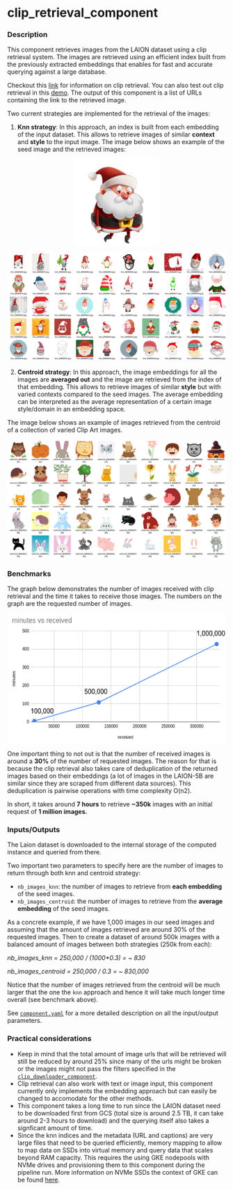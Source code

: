 # clip_retrieval_component

### Description

This component retrieves images from the LAION dataset using a clip
retrieval system. The images are retrieved using an efficient index built from the previously
extracted embeddings that enables for fast and accurate
querying against a large database.

Checkout this [link](https://github.com/rom1504/clip-retrieval) for information on clip retrieval.
You can also
test out clip retrieval in
this [demo](https://rom1504.github.io/clip-retrieval/?back=https%3A%2F%2Fknn5.laion.ai&index=laion5B&useMclip=false).
The output of this component is a list of URLs containing the link to the retrieved image.

Two current strategies are implemented for the retrieval of the images:

1) **Knn strategy**: In this approach, an index is built from each embedding of the input dataset.
   This allows to retrieve images of similar **context** and **style** to the input image. The image
   below shows an example of the seed image and the retrieved images:

<img alt="seed_image" height="200" src="docs/santa_captioned.jpg" width="200" style="display: block; margin: 0 auto"/>


![knn](docs/retrieved_images_knn_example.jpg)

2) **Centroid strategy**: In this approach, the image embeddings for all the images are **averaged
   out** and
   the image are retrieved from the index of that embedding. This allows to retrieve images of
   similar **style**
   but with varied contexts compared to the seed images. The average embedding can be interpreted as
   the average representation of a certain image style/domain in an embedding space.

The image below shows an example of images retrieved from the centroid of a collection of varied
Clip Art images.

![knn](docs/retrieved_images_centroid_example.png)

### **Benchmarks**

The graph below demonstrates the number of images received with clip retrieval and the time it takes
to receive those images. The numbers on the graph are the requested number of images.

<img alt="knn" height="300" src="docs/benchmark_clip_retrieval.png" width="500" style="display: block; margin: 0 auto"/>

One important thing to not out is that the number of received images is around a **30%** of the
number of
requested images. The reason for that is because the clip retrieval also takes care of deduplication
of the returned images based on their embeddings
(a lot of images in the LAION-5B are similar since they are scraped from different data sources).
This
deduplication is pairwise operations with time complexity O(n2).

In short, it takes around **7 hours** to retrieve **~350k** images with an initial request of **1
million images.**

### **Inputs/Outputs**

The Laion dataset is downloaded to the internal storage of the computed instance and queried from
there.

Two important two parameters to specify here are the number of images to return through both knn and
centroid strategy:

* `nb_images_knn`: the number of images to retrieve from **each embedding** of the seed images.
* `nb_images_centroid`: the number of images to retrieve from the **average embedding** of the seed
  images.

As a concrete example, if we have 1,000 images in our seed images and assuming that the amount
of images retrieved are around 30% of the requested images. Then to create a dataset of around 500k
images with
a balanced amount of images between both strategies (250k from each):

_nb_images_knn = 250,000 / (1000*0.3) = ~ 830_

_nb_images_centroid = 250,000 / 0.3 = ~ 830,000_

Notice that the number of images retrieved from the centroid will be much larger that the one
the `knn`
approach and hence it will take much longer time overall (see benchmark above).

See [`component.yaml`](component.yaml) for a more detailed description on all the input/output
parameters.

### **Practical considerations**

* Keep in mind that the total amount of image urls that will be retrieved will still be reduced by
  around 25%
  since many of the urls might be broken or the images might not pass the filters specified in the
  [`clip_downloader_component`](../clip_downloader_component).
* Clip retrieval can also work with text or image input, this component currently only implements
  the
  embedding approach but can easily be changed to accomodate for the other methods.
* This component takes a long time to run since the LAION dataset need to be downloaded first from
  GCS (total size is around 2.5 TB, it can take around 2-3 hours to download)
  and the querying itself also takes a signficant amount of time.
* Since the knn indices and the metadata (URL and captions) are very large files that need to be queried
  efficiently,
  memory mapping to allow to map data on SSDs into virtual memory and query data that scales beyond
  RAM capacity.
  This requires the using GKE nodepools with NVMe drives and provisioning them to this component
  during the pipeline run.
  More information on NVMe SSDs the context of GKE can be
  found [here](https://cloud.google.com/kubernetes-engine/docs/how-to/persistent-volumes/local-ssd). 
